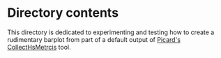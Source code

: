# Directory contents

This directory is dedicated to experimenting and testing how to create a rudimentary barplot from part of a default output of [Picard's CollectHsMetrcis](https://broadinstitute.github.io/picard/command-line-overview.html#CollectHsMetrics) tool.